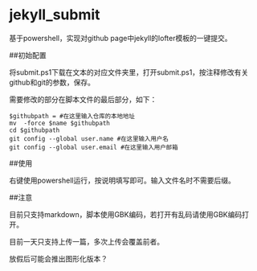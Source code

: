 # jekyll_submit

基于powershell，实现对github page中jekyll的lofter模板的一键提交。

##初始配置

将submit.ps1下载在文本的对应文件夹里，打开submit.ps1，按注释修改有关github和git的参数，保存。

需要修改的部分在脚本文件的最后部分，如下：
```shell
$githubpath = #在这里输入仓库的本地地址
mv  -force $name $githubpath
cd $githubpath
git config --global user.name #在这里输入用户名
git config --global user.email #在这里输入用户邮箱
```

##使用

右键使用powershell运行，按说明填写即可。输入文件名时不需要后缀。

##注意

目前只支持markdown，脚本使用GBK编码，若打开有乱码请使用GBK编码打开。

目前一天只支持上传一篇，多次上传会覆盖前者。

放假后可能会推出图形化版本？
